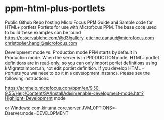 # ppm-html-plus-portlets
Public Github Repo hosting Micro Focus PPM Guide and Sample code for HTML+ portlets
Portlets for use with Microfocus PPM.  The base code used to build these examples can be found https://observablehq.com/@d3/gallery.
etienne.canaud@microfocus.com
christopher.hangl@microfocus.com


Development mode vs. Production mode
PPM starts by default in Production mode.  When the server is in PRODUCTION mode, HTML+ portlet definitions are in read-only, so you can only import portlet definitions using kMigratorImport.sh, not edit portlet definition.  If you develop HTML + Portlets you will need to do it in a development instance.  Please see the following instructions:

https://admhelp.microfocus.com/ppm/en/9.50-9.55/Help/Content/SA/InstallAdmin/enable-development-mode.htm?Highlight=Development mode

or Windows: com.kintana.core.server.JVM_OPTIONS=-Dserver.mode=DEVELOPMENT
